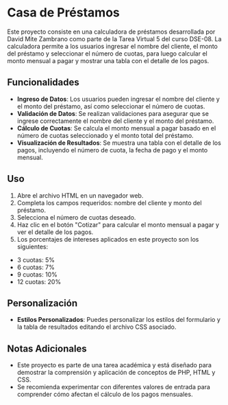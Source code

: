 # Casa de Préstamos

Este proyecto consiste en una calculadora de préstamos desarrollada por David Mite Zambrano como parte de la Tarea Virtual 5 del curso DSE-08. La calculadora permite a los usuarios ingresar el nombre del cliente, el monto del préstamo y seleccionar el número de cuotas, para luego calcular el monto mensual a pagar y mostrar una tabla con el detalle de los pagos.

## Funcionalidades

- **Ingreso de Datos**: Los usuarios pueden ingresar el nombre del cliente y el monto del préstamo, así como seleccionar el número de cuotas.
- **Validación de Datos**: Se realizan validaciones para asegurar que se ingrese correctamente el nombre del cliente y el monto del préstamo.
- **Cálculo de Cuotas**: Se calcula el monto mensual a pagar basado en el número de cuotas seleccionado y el monto total del préstamo.
- **Visualización de Resultados**: Se muestra una tabla con el detalle de los pagos, incluyendo el número de cuota, la fecha de pago y el monto mensual.

## Uso

1. Abre el archivo HTML en un navegador web.
2. Completa los campos requeridos: nombre del cliente y monto del préstamo.
3. Selecciona el número de cuotas deseado.
4. Haz clic en el botón "Cotizar" para calcular el monto mensual a pagar y ver el detalle de los pagos.
5. Los porcentajes de intereses aplicados en este proyecto son los siguientes:

- 3 cuotas: 5%
- 6 cuotas: 7%
- 9 cuotas: 10%
- 12 cuotas: 20%

## Personalización

- **Estilos Personalizados**: Puedes personalizar los estilos del formulario y la tabla de resultados editando el archivo CSS asociado.

## Notas Adicionales

- Este proyecto es parte de una tarea académica y está diseñado para demostrar la comprensión y aplicación de conceptos de PHP, HTML y CSS.
- Se recomienda experimentar con diferentes valores de entrada para comprender cómo afectan el cálculo de los pagos mensuales.
